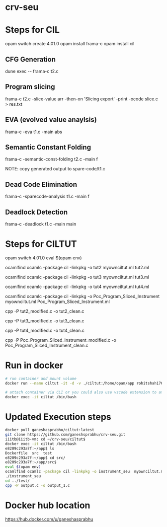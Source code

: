 # crv-seu

# Steps for CIL

opam switch create 4.01.0
opam install frama-c
opam install cil

## CFG Generation

dune exec -- frama-c t2.c

## Program slicing

frama-c t2.c -slice-value arr -then-on 'Slicing export' -print -ocode slice.c > res.txt

## EVA (evolved value anaylsis)

frama-c -eva t1.c -main abs

## Semantic Constant Folding

frama-c -semantic-const-folding t2.c -main f

NOTE: copy generated output to spare-code/t1.c

## Dead Code Elimination

frama-c -sparecode-analysis t1.c -main f

## Deadlock Detection

frama-c -deadlock t1.c -main main

# Steps for CILTUT

opam switch 4.01.0
eval $(opam env)

ocamlfind ocamlc -package cil -linkpkg -o tut2 myownciltut.ml tut2.ml

ocamlfind ocamlc -package cil -linkpkg -o tut3 myownciltut.ml tut3.ml

ocamlfind ocamlc -package cil -linkpkg -o tut4 myownciltut.ml tut4.ml

ocamlfind ocamlc -package cil -linkpkg -o Poc_Program_Sliced_Instrument myownciltut.ml Poc_Program_Sliced_Instrument.ml

<!-- another terminal -->

cpp -P tut2_modified.c -o tut2_clean.c

cpp -P tut3_modified.c -o tut3_clean.c

cpp -P tut4_modified.c -o tut4_clean.c

cpp -P Poc_Program_Sliced_Instrument_modified.c -o Poc_Program_Sliced_Instrument_clean.c

# Run in docker

```bash
# run container and mount volume
docker run --name ciltut -it -d -v ./ciltut:/home/opam/app rohitshah1706/ciltut:latest

# attach container via CLI or you could also use vscode extension to attach to container
docker exec -it ciltut /bin/bash
```

# Updated Execution steps
```bash
docker pull ganeshasprabhu/ciltut:latest
git clone https://github.com/ganeshsprabhu/crv-seu.git
iiitb@iiitb-vm: cd ~/crv-seu/ciltut$
docker exec -it ciltut /bin/bash
e8209c293a7f:~/app$ ls
Dockerfile  src  test
e8209c293a7f:~/app$ cd src/
e8209c293a7f:~/app/src$ 
eval $(opam env)
ocamlfind ocamlc -package cil -linkpkg -o instrument_seu  myownciltut.ml instrument_seu.ml
./instrument_seu
cd ../test/
cpp -P output.c -o output_1.c
```

# Docker hub location
https://hub.docker.com/u/ganeshasprabhu
